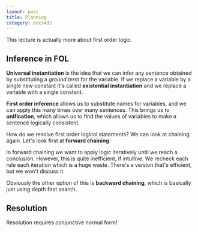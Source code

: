 ```yaml
---
layout: post
title: Planning 
category: eecs492
---
```

This lecture is actually more about first order logic.

## Inference in FOL
**Universal instantiation** is the idea that we can infer any sentence obtained by substituting a *ground term* for the variable. If we replace a variable by a single new constant it's called **existential instantiation** and we replace a variable with a single constant. 

**First order inference** allows us to substitute names for variables, and we can apply this many times over many sentences. This brings us to **unification**, which allows us to find the values of variables to make a sentence logically consistent. 

How do we resolve first order logical statements? We can look at chaining again. Let's look first at **forward chaining**:

In forward chaining we want to apply logic iteratively until we reach a conclusion. However, this is quite inefficient, if intuitive. We recheck each rule each iteration which is a huge waste. There's a version that's efficient, but we won't discuss it.

Obviously the other option of this is **backward chaining**, which is basically just using depth first search. 

## Resolution
Resolution requires conjunctive normal form! 
